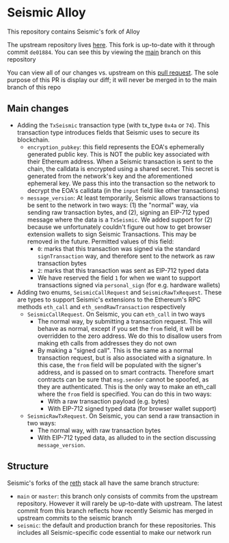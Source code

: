 # Seismic Alloy

This repository contains Seismic's fork of Alloy

The upstream repository lives [here](https://github.com/alloy-rs/alloy). This fork is up-to-date with it through commit `de01884`. You can see this by viewing the [main](https://github.com/SeismicSystems/seismic-alloy/tree/main) branch on this repository

You can view all of our changes vs. upstream on this [pull request](https://github.com/SeismicSystems/seismic-alloy/pull/2). The sole purpose of this PR is display our diff; it will never be merged in to the main branch of this repo

## Main changes
- Adding the `TxSeismic` transaction type (with tx_type `0x4a` or `74`). This transaction type introduces fields that Seismic uses to secure its blockchain.
  - `encryption_pubkey`: this field represents the EOA's ephemerally generated public key. This is NOT the public key associated with their Ethereum address. When a Seismic transaction is sent to the chain, the calldata is encrypted using a shared secret. This secret is generated from the network's key and the aforementioned ephemeral key. We pass this into the transaction so the network to decrypt the EOA's calldata (in the `input` field like other transactions)
  - `message_version`: At least temporarily, Seismic allows transactions to be sent to the network in two ways: (1) the "normal" way, via sending raw transaction bytes, and (2), signing an EIP-712 typed message where the data is a `TxSeismic`. We added support for (2) because we unfortunately couldn't figure out how to get browser extension wallets to sign Seismic Transactions. This may be removed in the future. Permitted values of this field:
    - `0`: marks that this transaction was signed via the standard `signTransaction` way, and therefore sent to the network as raw transaction bytes
    - `2`: marks that this transaction was sent as EIP-712 typed data
    - We have reserved the field `1` for when we want to support transactions signed via `personal_sign` (for e.g. hardware wallets)
- Adding two enums, `SeismicCallRequest` and `SeismicRawTxRequest`. These are types to support Seismic's extensions to the Ethereum's RPC methods `eth_call` and `eth_sendRawTransaction` respectively
  - `SeismicCallRequest`. On Seismic, you can `eth_call` in two ways
    - The normal way, by submitting a transaction request. This will behave as normal, except if you set the `from` field, it will be overridden to the zero address. We do this to disallow users from making eth calls from addresses they do not own
    - By making a "signed call". This is the same as a normal transaction request, but is also associated with a signature. In this case, the `from` field will be populated with the signer's address, and is passed on to smart contracts. Therefore smart contracts can be sure that `msg.sender` cannot be spoofed, as they are authenticated. This is the only way to make an eth_call where the `from` field is specified. You can do this in two ways:
      - With a raw transaction payload (e.g. bytes)
      - With EIP-712 signed typed data (for browser wallet support)
  - `SeismicRawTxRequest`. On Seismic, you can send a raw transaction in two ways:
    - The normal way, with raw transaction bytes
    - With EIP-712 typed data, as alluded to in the section discussing `message_version`.

## Structure

Seismic's forks of the [reth](https://github.com/paradigmxyz/reth) stack all have the same branch structure:
- `main` or `master`: this branch only consists of commits from the upstream repository. However it will rarely be up-to-date with upstream. The latest commit from this branch reflects how recently Seismic has merged in upstream commits to the seismic branch
- `seismic`: the default and production branch for these repositories. This includes all Seismic-specific code essential to make our network run
